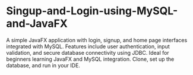 # Singup-and-Login-using-MySQL-and-JavaFX
A simple JavaFX application with login, signup, and home page interfaces integrated with MySQL. Features include user authentication, input validation, and secure database connectivity using JDBC. Ideal for beginners learning JavaFX and MySQL integration. Clone, set up the database, and run in your IDE.
